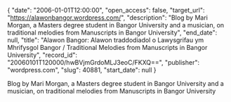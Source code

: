 {
  "date": "2006-01-01T12:00:00", 
  "open_access": false, 
  "target_url": "https://alawonbangor.wordpress.com/", 
  "description": "Blog by Mari Morgan, a Masters degree student in Bangor University and a musician, on traditional melodies from Manuscripts in Bangor University", 
  "end_date": null, 
  "title": "Alawon Bangor: Alawon traddodiadol o Lawysgrifau ym Mhrifysgol Bangor / Traditional Melodies from Manuscripts in Bangor University", 
  "record_id": "20060101T120000/hwBVjmGrdoMLJ3eoC/FKXQ==", 
  "publisher": "wordpress.com", 
  "slug": 40881, 
  "start_date": null
}

Blog by Mari Morgan, a Masters degree student in Bangor University and a musician, on traditional melodies from Manuscripts in Bangor University